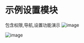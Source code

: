 # 示例设置模块
包含权限,导航,设置功能演示
![image](https://gitee.com/YuexS/OrchardCoreExample/raw/master/imgs/WX20200204-155034%402x.png)

![image](https://gitee.com/YuexS/OrchardCoreExample/raw/master/imgs/WX20200204-155128@2x.png)

